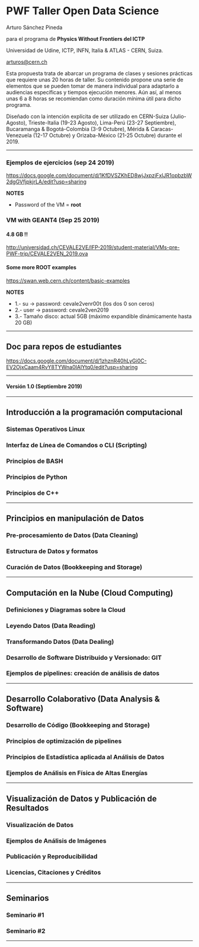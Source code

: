 # PWF Taller Open Data Science

Arturo Sánchez Pineda

para el programa de **Physics Without Frontiers del ICTP**

Universidad de Udine, ICTP, INFN, Italia & ATLAS - CERN, Suiza.

arturos@cern.ch


Esta propuesta trata de abarcar un programa de clases y sesiones prácticas que requiere unas 20 horas de taller. Su contenido propone una serie de elementos que se pueden tomar de manera individual para adaptarlo a audiencias específicas y tiempos ejecución menores. Aún así, al menos unas 6 a 8 horas se recomiendan como duración mínima útil para dicho programa.

Diseñado con la intención explícita de ser utilizado en CERN-Suiza (Julio-Agosto), Trieste-Italia (19-23 Agosto), Lima-Perú (23-27 Septiembre), Bucaramanga & Bogotá-Colombia (3-9 Octubre), Mérida & Caracas-Venezuela (12-17 Octubre) y Orizaba-México (21-25 Octubre) durante el 2019.

<hr>

### Ejemplos de ejercicios (sep 24 2019)
https://docs.google.com/document/d/1KfDVSZKhED8wjJxpzjFxlJR1opbzbW2dgGVfjpkjrLA/edit?usp=sharing

**NOTES**
* Password of the VM = **root**

### VM with GEANT4 (Sep 25 2019)
#### 4.8 GB !!
http://universidad.ch/CEVALE2VE/IFP-2019/student-material/VMs-pre-PWF-trip/CEVALE2VEN_2019.ova

#### Some more ROOT examples
https://swan.web.cern.ch/content/basic-examples


**NOTES**
* 1.- su ->  password: cevale2venr00t (los dos 0 son ceros)
* 2.- user -> password: cevale2ven2019
* 3.- Tamaño disco: actual 5GB (máximo expandible dinámicamente hasta 20 GB)
<hr>


## Doc para repos de estudiantes
https://docs.google.com/document/d/1zhznR40hLyGi0C-EV2OjxCaam4RvY8TYWna0IAlYtq0/edit?usp=sharing


<hr>


#### Versión 1.0 (Septiembre 2019)

<hr>

## Introducción a la programación computacional

### Sistemas Operativos Linux

### Interfaz de Línea de Comandos o CLI (Scripting)

### Principios de BASH

### Principios de Python

### Principios de C++

<hr>

## Principios en manipulación de Datos

### Pre-procesamiento de Datos (Data Cleaning)

### Estructura de Datos y formatos

### Curación de Datos (Bookkeeping and Storage)

<hr>

## Computación en la Nube (Cloud Computing)

### Definiciones y Diagramas sobre la Cloud

### Leyendo Datos (Data Reading)

### Transformando Datos (Data Dealing)

### Desarrollo de Software Distribuido y Versionado: GIT

### Ejemplos de pipelines: creación de análisis de datos

<hr>

## Desarrollo Colaborativo (Data Analysis & Software)

### Desarrollo de Código (Bookkeeping and Storage)

### Principios de optimización de pipelines

### Principios de Estadística aplicada al Análisis de Datos

### Ejemplos de Análisis en Física de Altas Energías

<hr>

## Visualización de Datos y Publicación de Resultados

### Visualización de Datos

### Ejemplos de Análisis de Imágenes

### Publicación y Reproducibilidad

### Licencias, Citaciones y Créditos

<hr>

## Seminarios

### Seminario #1

### Seminario #2

<hr>

